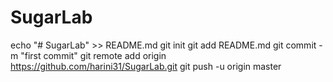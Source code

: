 # SugarLab
echo "# SugarLab" >> README.md
git init
git add README.md
git commit -m "first commit"
git remote add origin https://github.com/harini31/SugarLab.git
git push -u origin master
